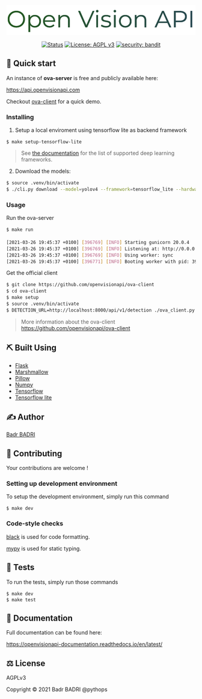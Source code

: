 <div align="center">

<p align="cetner">
  <img src="assets/ova.png" alt="Open Vision API"></img>
</p>

[![Status](https://img.shields.io/badge/status-active-success.svg)]()
[![License: AGPL v3](https://img.shields.io/badge/License-AGPL%20v3-blue.svg)](https://www.gnu.org/licenses/agpl-3.0)
[![security: bandit](https://img.shields.io/badge/security-bandit-yellow.svg)](https://github.com/PyCQA/bandit)

</div>

## 🚀 Quick start

An instance of **ova-server** is free and publicly available here:

https://api.openvisionapi.com

Checkout [ova-client](https://github.com/openvisionapi/ova-client) for a quick demo.


### Installing
1. Setup a local enviroment using tensorflow lite as backend framework
```
$ make setup-tensorflow-lite
```
> See [the documentation](https://openvisionapi-documentation.readthedocs.io/en/latest/) for the list of supported deep learning frameworks.

2. Download the models:

```bash
$ source .venv/bin/activate
$ ./cli.py download --model=yolov4 --framework=tensorflow_lite --hardware=cpu
```

### Usage
Run the ova-server
```bash
$ make run

[2021-03-26 19:45:37 +0100] [396769] [INFO] Starting gunicorn 20.0.4
[2021-03-26 19:45:37 +0100] [396769] [INFO] Listening at: http://0.0.0.0:8000 (396769)
[2021-03-26 19:45:37 +0100] [396769] [INFO] Using worker: sync
[2021-03-26 19:45:37 +0100] [396771] [INFO] Booting worker with pid: 396771
```
Get the official client
```bash
$ git clone https://github.com/openvisionapi/ova-client
$ cd ova-client
$ make setup
$ source .venv/bin/activate
$ DETECTION_URL=http://localhost:8000/api/v1/detection ./ova_client.py detection images/cat.jpeg
```

> More information about the ova-client https://github.com/openvisionapi/ova-client

## ⛏️  Built Using
- [Flask](https://github.com/pallets/flask)
- [Marshmallow](https://github.com/marshmallow-code/marshmallow)
- [Pillow](https://github.com/python-pillow/Pillow)
- [Numpy](https://github.com/numpy/numpy)
- [Tensorflow](https://github.com/tensorflow/tensorflow)
- [Tensorflow lite](https://github.com/tensorflow/tensorflow)

## ✍️  Author
[Badr BADRI](https://github.com/pythops)

## 🤝 Contributing
Your contributions are welcome !

### Setting up development environment
To setup the development environment, simply run this command
```
$ make dev
```
### Code-style checks
[black](https://github.com/psf/black) is used for code formatting.

[mypy](https://github.com/python/mypy) is used for static typing.

## 🔧 Tests
To run the tests, simply run those commands
```
$ make dev
$ make test
```

## 📄 Documentation
Full documentation can be found here:

https://openvisionapi-documentation.readthedocs.io/en/latest/

## ⚖️  License
AGPLv3

Copyright © 2021 Badr BADRI @pythops
